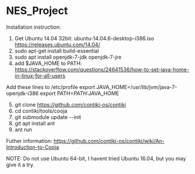 # NES_Project

Installation instruction:

1. Get Ubuntu 14.04 32bit: ubuntu-14.04.6-desktop-i386.iso 
https://releases.ubuntu.com/14.04/
2. sudo apt-get install build-essential
3. sudo apt install openjdk-7-jdk openjdk-7-jre
4. add $JAVA_HOME to PATH: https://stackoverflow.com/questions/24641536/how-to-set-java-home-in-linux-for-all-users

Add these lines to /etc/profile
export JAVA_HOME=/usr/lib/jvm/java-7-openjdk-i386
export PATH=$PATH:$JAVA_HOME

5. git clone https://github.com/contiki-os/contiki
6. cd contiki/tools/cooja
7. git submodule update --init
8. git apt install ant
9. ant run

Futher information: https://github.com/contiki-os/contiki/wiki/An-Introduction-to-Cooja

NOTE: Do not use Ubuntu 64-bit, I havent tried Ubuntu 16.04, but you may give it a try.
